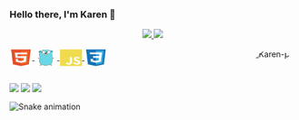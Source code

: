 ### Hello there, I'm Karen 👋

<div align="center">
  <a href="https://github.com/karen-ribeiro">
  <img height="160em" src="https://github-readme-stats.vercel.app/api?username=karen-ribeiro&show_icons=true&theme=transparent&include_all_commits=true&count_private=true"/>
  <img height="160em" src="https://github-readme-stats.vercel.app/api/top-langs/?username=karen-ribeiro&layout=compact&langs_count=7&theme=transparent"/>
</div>
  
<div style="display: inline_block"><br>
    <img align="center" alt="Karen-HTML" height="30" width="40" src="https://raw.githubusercontent.com/devicons/devicon/master/icons/html5/html5-original.svg">
    <img align="center" alt="Karen-Go" height="30" width="40" src="https://raw.githubusercontent.com/devicons/devicon/master/icons/go/go-original.svg">
    <img align="center" alt="Karen-Js" height="30" width="40" src="https://raw.githubusercontent.com/devicons/devicon/master/icons/javascript/javascript-plain.svg">
    <img align="center" alt="Karen-CSS" height="30" width="40" src="https://raw.githubusercontent.com/devicons/devicon/master/icons/css3/css3-original.svg">
    <img align="right" alt="Karen-pic" height="150" style="border-radius:50px;" src="https://media.discordapp.net/attachments/1028383801778393088/1037518094941311067/espelhada.jpg?width=422&height=484">
</div>
  
  ##
 
<div> 
  <a href="https://instagram.com/kah.mr" target="_blank"><img src="https://img.shields.io/badge/-Instagram-%23E4405F?style=for-the-badge&logo=instagram&logoColor=white" target="_blank"></a>
  <a href = "mailto:mrkarenpro@gmail.com"><img src="https://img.shields.io/badge/-Gmail-%23333?style=for-the-badge&logo=gmail&logoColor=white" target="_blank"></a>
  <a href="https://www.linkedin.com/in/karenmribeiro/" target="_blank"><img src="https://img.shields.io/badge/-LinkedIn-%230077B5?style=for-the-badge&logo=linkedin&logoColor=white" target="_blank"></a> 
 
  ![Snake animation](https://github.com/karen-ribeiro)
 
</div>

